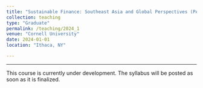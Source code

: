 ```yaml
---
title: "Sustainable Finance: Southeast Asia and Global Perspectives (PADM 5615 / PUBPOL 3615)"
collection: teaching
type: "Graduate"
permalink: /teaching/2024_1
venue: "Cornell University"
date: 2024-01-01
location: "Ithaca, NY"

---
```



---

This course is currently under development. The syllabus will be posted as soon as it is finalized.
